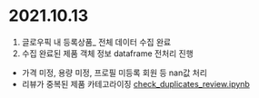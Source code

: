 # 2021.10.13
1. 글로우픽 내 등록상품_ 전체 데이터 수집 완료
2. 수집 완료된 제품 객체 정보 dataframe 전처리 진행
  - 가격 미정, 용량 미정, 프로필 미등록 회원 등 nan값 처리
  - 리뷰가 중복된 제품 카테고라이징 [check_duplicates_review.ipynb](https://github.com/eun61n00/Internship-2021F/blob/master/glowpick_scraping/check_dulicates_review.ipynb)
